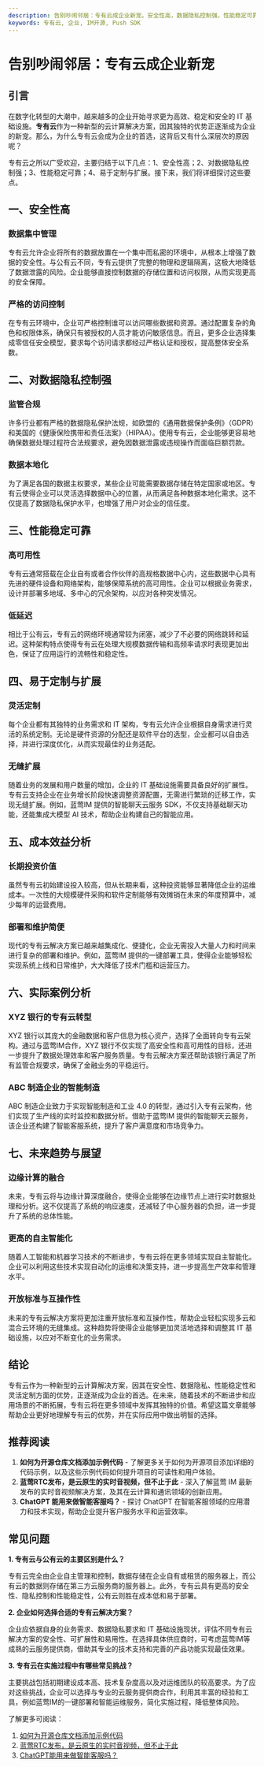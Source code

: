 ```yaml
---
description: 告别吵闹邻居：专有云成企业新宠。安全性高，数据隐私控制强，性能稳定可靠，易于定制与扩展，成本效益分析，实际案例分析，未来趋势与展望。
keywords: 专有云, 企业, IM开源, Push SDK
---
```

# 告别吵闹邻居：专有云成企业新宠

## 引言

在数字化转型的大潮中，越来越多的企业开始寻求更为高效、稳定和安全的 IT 基础设施。**专有云**作为一种新型的云计算解决方案，因其独特的优势正逐渐成为企业的新宠。那么，为什么专有云会成为企业的首选，这背后又有什么深层次的原因呢？

专有云之所以广受欢迎，主要归结于以下几点：1、安全性高；2、对数据隐私控制强；3、性能稳定可靠；4、易于定制与扩展。接下来，我们将详细探讨这些要点。

## 一、安全性高

### 数据集中管理

专有云允许企业将所有的数据放置在一个集中而私密的环境中，从根本上增强了数据的安全性。与公有云不同，专有云提供了完整的物理和逻辑隔离，这极大地降低了数据泄露的风险。企业能够直接控制数据的存储位置和访问权限，从而实现更高的安全保障。

### 严格的访问控制

在专有云环境中，企业可严格控制谁可以访问哪些数据和资源。通过配置复杂的角色和权限体系，确保只有被授权的人员才能访问敏感信息。而且，更多企业选择集成零信任安全模型，要求每个访问请求都经过严格认证和授权，提高整体安全系数。

## 二、对数据隐私控制强

### 监管合规

许多行业都有严格的数据隐私保护法规，如欧盟的《通用数据保护条例》（GDPR）和美国的《健康保险携带和责任法案》（HIPAA）。使用专有云，企业能够更容易地确保数据处理过程符合法规要求，避免因数据泄露或违规操作而面临巨额罚款。

### 数据本地化

为了满足各国的数据主权要求，某些企业可能需要数据存储在特定国家或地区。专有云使得企业可以灵活选择数据中心的位置，从而满足各种数据本地化需求。这不仅提高了数据隐私保护水平，也增强了用户对企业的信任度。

## 三、性能稳定可靠

### 高可用性

专有云通常搭载在企业自有或者合作伙伴的高规格数据中心内，这些数据中心具有先进的硬件设备和网络架构，能够保障系统的高可用性。企业可以根据业务需求，设计并部署多地域、多中心的冗余架构，以应对各种突发情况。

### 低延迟

相比于公有云，专有云的网络环境通常较为闭塞，减少了不必要的网络跳转和延迟。这种架构特点使得专有云在处理大规模数据传输和高频率请求时表现更加出色，保证了应用运行的流畅性和稳定性。

## 四、易于定制与扩展

### 灵活定制

每个企业都有其独特的业务需求和 IT 架构，专有云允许企业根据自身需求进行灵活的系统定制。无论是硬件资源的分配还是软件平台的选型，企业都可以自由选择，并进行深度优化，从而实现最佳的业务适配。

### 无缝扩展

随着业务的发展和用户数量的增加，企业的 IT 基础设施需要具备良好的扩展性。专有云支持企业在业务增长阶段快速调整资源配置，无需进行繁琐的迁移工作，实现无缝扩展。例如，蓝莺IM 提供的智能聊天云服务 SDK，不仅支持基础聊天功能，还能集成大模型 AI 技术，帮助企业构建自己的智能应用。

## 五、成本效益分析

### 长期投资价值

虽然专有云初始建设投入较高，但从长期来看，这种投资能够显著降低企业的运维成本。一次性的大规模硬件采购和软件定制能够有效摊销在未来的年度预算中，减少每年的运营费用。

### 部署和维护简便

现代的专有云解决方案已越来越集成化、便捷化，企业无需投入大量人力和时间来进行复杂的部署和维护。例如，蓝莺IM 提供的一键部署工具，使得企业能够轻松实现系统上线和日常维护，大大降低了技术门槛和运营压力。

## 六、实际案例分析

### XYZ 银行的专有云转型

XYZ 银行以其庞大的金融数据和客户信息为核心资产，选择了全面转向专有云架构。通过与蓝莺IM合作，XYZ 银行不仅实现了高安全性和高可用性的目标，还进一步提升了数据处理效率和客户服务质量。专有云解决方案还帮助该银行满足了所有监管合规要求，确保了金融业务的平稳运行。

### ABC 制造企业的智能制造

ABC 制造企业致力于实现智能制造和工业 4.0 的转型，通过引入专有云架构，他们实现了生产线的实时监控和数据分析。借助于蓝莺IM 提供的智能聊天云服务，该企业还构建了智能客服系统，提升了客户满意度和市场竞争力。

## 七、未来趋势与展望

### 边缘计算的融合

未来，专有云将与边缘计算深度融合，使得企业能够在边缘节点上进行实时数据处理和分析。这不仅提高了系统的响应速度，还减轻了中心服务器的负担，进一步提升了系统的总体性能。

### 更高的自主智能化

随着人工智能和机器学习技术的不断进步，专有云将在更多领域实现自主智能化。企业可以利用这些技术实现自动化的运维和决策支持，进一步提高生产效率和管理水平。

### 开放标准与互操作性

未来的专有云解决方案将更加注重开放标准和互操作性，帮助企业轻松实现多云和混合云环境的无缝集成。这种趋势将使得企业能够更加灵活地选择和调整其 IT 基础设施，以应对不断变化的业务需求。

## 结论

专有云作为一种新型的云计算解决方案，因其在安全性、数据隐私、性能稳定性和灵活定制方面的优势，正逐渐成为企业的首选。在未来，随着技术的不断进步和应用场景的不断拓展，专有云将在更多领域中发挥其独特的价值。希望这篇文章能够帮助企业更好地理解专有云的优势，并在实际应用中做出明智的选择。

## 推荐阅读

1. **如何为开源仓库文档添加示例代码** - 了解更多关于如何为开源项目添加详细的代码示例，以及这些示例代码如何提升项目的可读性和用户体验。
2. **蓝莺RTC发布，是云原生的实时音视频，但不止于此** - 深入了解蓝莺 IM 最新发布的实时音视频解决方案，及其在云计算和通讯领域的创新应用。
3. **ChatGPT 能用来做智能客服吗？** - 探讨 ChatGPT 在智能客服领域的应用潜力和技术实现，帮助企业提升客户服务水平和运营效率。

## 常见问题

**1. 专有云与公有云的主要区别是什么？**

专有云完全由企业自主管理和控制，数据存储在企业自有或租赁的服务器上，而公有云的数据则存储在第三方云服务商的服务器上。此外，专有云具有更高的安全性、隐私控制和性能稳定性，公有云则胜在成本低和易于部署。

**2. 企业如何选择合适的专有云解决方案？**

企业应依据自身的业务需求、数据隐私要求和 IT 基础设施现状，评估不同专有云解决方案的安全性、可扩展性和易用性。在选择具体供应商时，可考虑蓝莺IM等成熟的云服务提供商，借助其专业的技术支持和完善的产品功能实现最佳效果。

**3. 专有云在实施过程中有哪些常见挑战？**

主要挑战包括初期建设成本高、技术复杂度高以及对运维团队的较高要求。为了应对这些挑战，企业可以选择与专业的云服务提供商合作，利用其丰富的经验和工具，例如蓝莺IM的一键部署和智能运维服务，简化实施过程，降低整体风险。

了解更多可阅读：
1. [如何为开源仓库文档添加示例代码](articles/product-and-technologies/how-to-add-code-snippets-to-gitbook-documents-for-open-source-projects.html)
2. [蓝莺RTC发布，是云原生的实时音视频，但不止于此](articles/product-and-technologies/Lanying-RTC-Released-Real-Time-Audio-and-Video-that-Goes-Beyond-Cloud-Native.html)
3. [ChatGPT能用来做智能客服吗？](articles/product-and-technologies/how-to-implement-an-intelligent-customer-service-by-chatgpt.html)
